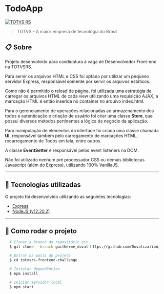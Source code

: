 # TodoApp

[![TOTVS RS](https://i.imgur.com/PXpCoIl.png)](https://br.linkedin.com/company/totvsrs)
> TOTVS - A maior empresa de tecnologia do Brasil

## 📋 Sobre


Projeto desenvolvido para candidatura à vaga de Desenvolvedor Front-end na TOTVSRS.

Para servir os arquivos HTML e CSS foi optado por utilizar um pequeno servidor Express, responsável somente por servir os arquivos estáticos.

Como não é permitido o reload de página, foi utilizada uma estratégia de carregar os arquivos HTML de cada view utilizando uma requisição AJAX, a marcação HTML é então inserida no container no arquivo index.html.

Para o gerenciamento de operações relacionadas ao armazenamento dos todos e autenticação e criação de usuário foi criar uma classe **Store**, que possui diversos métodos pertinentes a lógica de negócio da aplicação.

Para manipulação de elementos da interface foi criada uma classe chamada **UI**, responsável também pelo carregamento de marcações HTML, recarregamento de Todos em tela, entre outros.

A classe **EventSetter** é responsável pelos event listeners na DOM.

Não foi utilizado nenhum pré processador CSS ou demais bibliotecas Javascript (além do Express), utilizando 100% VanillaJS.



---

## 🧰 Tecnologias utilizadas
O projeto foi desenvolvido utilizando as seguintes tecnologias:

- [Express](https://expressjs.com/)
- [NodeJS (v12.20.2)](https://nodejs.org/)

---

## 📁 Como rodar o projeto

```bash
  # Clonar a branch do repositório git
  $ git clone --branch guilherme_doval https://github.com/Dovalization/totvsrs-frontend-challenge.git

  # Entrar na pasta do projeto
  $ cd totvsrs-frontend-challenge

  # Instalar dependências
  $ npm install

  # Iniciar servidor local
  $ npm start

```
